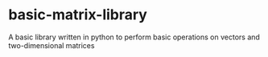 # basic-matrix-library
A basic library written in python to perform basic operations on vectors and two-dimensional matrices
